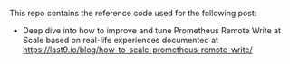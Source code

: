 This repo contains the reference code used for the following post:

- Deep dive into how to improve and tune Prometheus Remote Write at Scale based on real-life experiences documented at https://last9.io/blog/how-to-scale-prometheus-remote-write/
